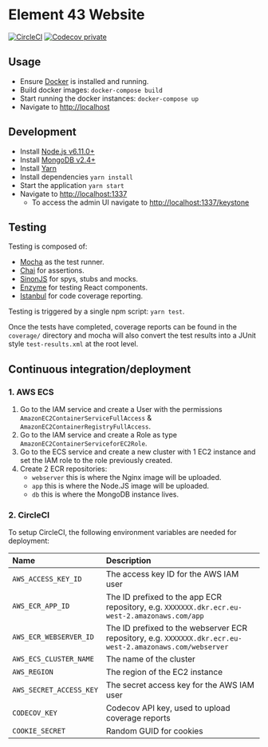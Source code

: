 # Element 43 Website

[![CircleCI](https://circleci.com/gh/kieranroneill/element-43-website/tree/master.svg?style=shield&circle-token=0021905716662964e22a628a542aa1067666b16b)](https://circleci.com/gh/kieranroneill/element-43-website/tree/master)  [![Codecov private](https://img.shields.io/codecov/c/token/VTbUoel0V2/github/kieranroneill/element-43-website/master.svg?style=flat-square)](https://codecov.io/gh/kieranroneill/element-43-website)

## Usage

* Ensure [Docker](https://www.docker.com/community-edition#/download) is installed and running.
* Build docker images: `docker-compose build`
* Start running the docker instances: `docker-compose up`
* Navigate to [http://localhost](http://localhost)

## Development

* Install [Node.js v6.11.0+](https://nodejs.org/en/)
* Install [MongoDB v2.4+](http://www.mongodb.org/downloads)
* Install [Yarn](https://yarnpkg.com/lang/en/docs/install)
* Install dependencies `yarn install`
* Start the application `yarn start`
* Navigate to [http://localhost:1337](http://localhost:1337)
    * To access the admin UI navigate to [http://localhost:1337/keystone](http://localhost:1337/keystone)

## Testing

Testing is composed of:
* [Mocha](https://mochajs.org/) as the test runner.
* [Chai](http://chaijs.com/) for assertions.
* [SinonJS](http://sinonjs.org/) for spys, stubs and mocks.
* [Enzyme](https://github.com/airbnb/enzyme) for testing React components.
* [Istanbul](https://github.com/gotwarlost/istanbul) for code coverage reporting.

Testing is triggered by a single npm script: `yarn test`.

Once the tests have completed, coverage reports can be found in the `coverage/` directory and mocha will also convert the test results into a JUnit style `test-results.xml` at the root level.

## Continuous integration/deployment

### 1. AWS ECS

1. Go to the IAM service and create a User with the permissions `AmazonEC2ContainerServiceFullAccess` & `AmazonEC2ContainerRegistryFullAccess`.
2. Go to the IAM service and create a Role as type `AmazonEC2ContainerServiceforEC2Role`.
3. Go to the ECS service and create a new cluster with 1 EC2 instance and set the IAM role to the role previously created.
2. Create 2 ECR repositories:
    * `webserver` this is where the Nginx image will be uploaded.
    * `app` this is where the Node.JS image will be uploaded.
    * `db` this is where the MongoDB instance lives.

### 2. CircleCI

To setup CircleCI, the following environment variables are needed for deployment:

| Name | Description |
| :--- | :--- |
| `AWS_ACCESS_KEY_ID` | The access key ID for the AWS IAM user |
| `AWS_ECR_APP_ID` | The ID prefixed to the app ECR repository, e.g. `XXXXXXX.dkr.ecr.eu-west-2.amazonaws.com/app` |
| `AWS_ECR_WEBSERVER_ID` | The ID prefixed to the webserver ECR repository, e.g. `XXXXXXX.dkr.ecr.eu-west-2.amazonaws.com/webserver` |
| `AWS_ECS_CLUSTER_NAME` | The name of the cluster |
| `AWS_REGION` | The region of the EC2 instance |
| `AWS_SECRET_ACCESS_KEY` | The secret access key for the AWS IAM user |
| `CODECOV_KEY` | Codecov API key, used to upload coverage reports |
| `COOKIE_SECRET` | Random GUID for cookies |
